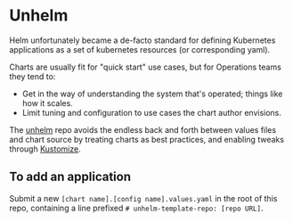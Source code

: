 # Unhelm

Helm unfortunately became a de-facto standard for defining Kubernetes applications
as a set of kubernetes resources (or corresponding yaml).

Charts are usually fit for "quick start" use cases, but for Operations teams they tend to:

- Get in the way of understanding the system that's operated; things like how it scales.
- Limit tuning and configuration to use cases the chart author envisions.

The [unhelm](https://github.com/Yolean/unhelm/) repo avoids the endless back and forth between values files and chart source by treating charts as best practices, and enabling tweaks through [Kustomize](https://kustomize.io/).

## To add an application

Submit a new `[chart name].[config name].values.yaml` in the root of this repo,
containing a line prefixed `# unhelm-template-repo: [repo URL]`.
